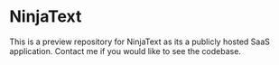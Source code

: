 # NinjaText
This is a preview repository for NinjaText as its a publicly hosted SaaS application. Contact me if you would like to see the codebase.
